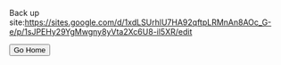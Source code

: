 Back up site:https://sites.google.com/d/1xdLSUrhlU7HA92qftpLRMnAn8AOc_G-e/p/1sJPEHy29YgMwgny8yVta2Xc6U8-il5XR/edit


<a href="[Go Home](index.md)">
  <button type="button" class="btn btn-outline-primary">Go Home</button>
</a>
